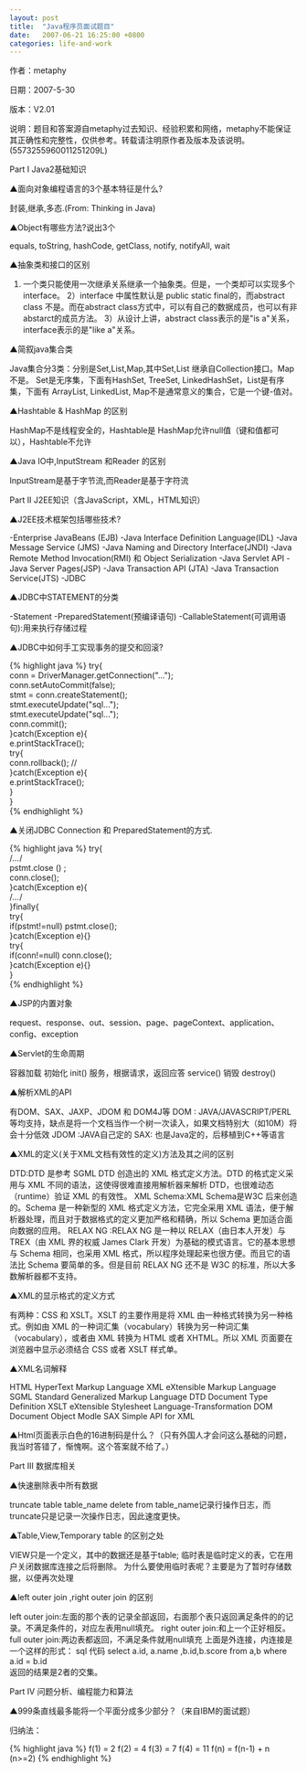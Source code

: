 ```yaml
---
layout: post
title:  "Java程序员面试题目"
date:   2007-06-21 16:25:00 +0800
categories: life-and-work
---
```


作者：metaphy

日期：2007-5-30

版本：V2.01

说明：题目和答案源自metaphy过去知识、经验积累和网络，metaphy不能保证其正确性和完整性，仅供参考。转载请注明原作者及版本及该说明。(5573255960011251209L)
 
Part I Java2基础知识

▲面向对象编程语言的3个基本特征是什么?

封装,继承,多态.(From: Thinking in Java)
 
▲Object有哪些方法?说出3个

equals, toString, hashCode, getClass, notify, notifyAll, wait
 
▲抽象类和接口的区别

1) 一个类只能使用一次继承关系继承一个抽象类。但是，一个类却可以实现多个interface。
2）interface 中属性默认是 public static final的，而abstract class 不是。而在abstract class方式中，可以有自己的数据成员，也可以有非abstarct的成员方法。
3）从设计上讲，abstract class表示的是"is a"关系，interface表示的是"like a"关系。
 
▲简叙java集合类

Java集合分3类：分别是Set,List,Map,其中Set,List 继承自Collection接口。Map不是。
Set是无序集，下面有HashSet, TreeSet, LinkedHashSet，List是有序集，下面有 ArrayList, LinkedList, Map不是通常意义的集合，它是一个键-值对。
 
▲Hashtable & HashMap 的区别

HashMap不是线程安全的，Hashtable是
HashMap允许null值（键和值都可以），Hashtable不允许
 
▲Java IO中,InputStream 和Reader 的区别

InputStream是基于字节流,而Reader是基于字符流
 
Part II J2EE知识（含JavaScript，XML，HTML知识）

▲J2EE技术框架包括哪些技术?

-Enterprise JavaBeans (EJB)
-Java Interface Definition Language(IDL)
-Java Message Service (JMS)
-Java Naming and Directory Interface(JNDI)
-Java Remote Method Invocation(RMI) 和 Object Serialization
-Java Servlet API
-Java Server Pages(JSP)
-Java Transaction API (JTA)
-Java Transaction Service(JTS)
-JDBC
 
▲JDBC中STATEMENT的分类

-Statement
-PreparedStatement(预编译语句)
-CallableStatement(可调用语句):用来执行存储过程
 
▲JDBC中如何手工实现事务的提交和回滚?

{% highlight java %}
try{      
    conn = DriverManager.getConnection("...");      
    conn.setAutoCommit(false);      
    stmt = conn.createStatement();      
    stmt.executeUpdate("sql...");      
    stmt.executeUpdate("sql...");      
    conn.commit();      
}catch(Exception e){      
    e.printStackTrace();      
    try{      
        conn.rollback(); //      
    }catch(Exception e){      
        e.printStackTrace();             
    }      
}     
 {% endhighlight %}

▲关闭JDBC Connection 和 PreparedStatement的方式.

{% highlight java %}
try{   
    /*...*/  
    pstmt.close () ;   
    conn.close();   
}catch(Exception e){   
    /*…*/  
}finally{   
    try{   
        if(pstmt!=null)  pstmt.close();   
    }catch(Exception e){}   
    try{   
        if(conn!=null)  conn.close();   
    }catch(Exception e){}   
}  
{% endhighlight %}
 
▲JSP的内置对象

request、response、out、session、page、pageContext、application、config、exception
 
▲Servlet的生命周期

容器加载
初始化 init()
服务，根据请求，返回应答 service()
销毁 destroy()
 
▲解析XML的API

有DOM、SAX、JAXP、JDOM 和 DOM4J等
DOM : JAVA/JAVASCRIPT/PERL等均支持，缺点是将一个文档当作一个树一次读入，如果文档特别大（如10M）将会十分低效
JDOM :JAVA自己定的
SAX: 也是Java定的，后移植到C++等语言
 
▲XML的定义(关于XML文档有效性的定义)方法及其之间的区别

DTD:DTD 是参考 SGML DTD 创造出的 XML 格式定义方法。DTD 的格式定义采用与 XML 不同的语法，这使得很难直接用解析器来解析 DTD，也很难动态（runtime）验证 XML 的有效性。
XML Schema:XML Schema是W3C 后来创造的。Schema 是一种新型的 XML 格式定义方法，它完全采用 XML 语法，便于解析器处理，而且对于数据格式的定义更加严格和精确，所以 Schema 更加适合面向数据的应用。
RELAX NG :RELAX NG 是一种以 RELAX（由日本人开发）与 TREX（由 XML 界的权威 James Clark 开发）为基础的模式语言。它的基本思想与 Schema 相同，也采用 XML 格式，所以程序处理起来也很方便。而且它的语法比 Schema 要简单的多。但是目前 RELAX NG 还不是 W3C 的标准，所以大多数解析器都不支持。
 
▲XML的显示格式的定义方式

有两种：CSS 和 XSLT。XSLT 的主要作用是将 XML 由一种格式转换为另一种格式。例如由 XML 的一种词汇集（vocabulary）转换为另一种词汇集（vocabulary），或者由 XML 转换为 HTML 或者 XHTML。所以 XML 页面要在浏览器中显示必须结合 CSS 或者 XSLT 样式单。
 
▲XML名词解释

HTML  HyperText Markup Language
XML   eXtensible Markup Language
SGML  Standard Generalized Markup Language
DTD    Document Type Definition
XSLT  eXtensible Stylesheet Language-Transformation
DOM  Document Object Modle
SAX    Simple API for XML
 
▲Html页面表示白色的16进制码是什么？（只有外国人才会问这么基础的问题，我当时答错了，惭愧啊。这个答案就不给了。）
 
Part III 数据库相关

▲快速删除表中所有数据

truncate table table_name
delete from table_name记录行操作日志，而truncate只是记录一次操作日志，因此速度更快。
 
▲Table,View,Temporary table 的区别之处

VIEW只是一个定义，其中的数据还是基于table;
临时表是临时定义的表，它在用户关闭数据库连接之后将删除。
为什么要使用临时表呢？主要是为了暂时存储数据，以便再次处理
 
▲left outer join ,right outer join 的区别

left outer join:左面的那个表的记录全部返回，右面那个表只返回满足条件的的记录。不满足条件的，对应左表用null填充。
right outer join:和上一个正好相反。
full outer join:两边表都返回，不满足条件就用null填充
上面是外连接，内连接是一个这样的形式：
sql 代码
select a.id, a.name ,b.id,b.score from a,b where a.id = b.id   
返回的结果是2者的交集。
 
Part IV 问题分析、编程能力和算法

▲999条直线最多能将一个平面分成多少部分？（来自IBM的面试题）

归纳法：

{% highlight java %}
f(1) = 2
f(2) = 4
f(3) = 7
f(4) = 11
f(n) = f(n-1) + n     (n>=2)
{% endhighlight %}
